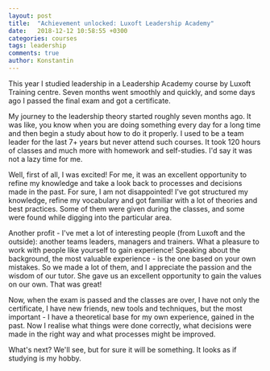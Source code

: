 ```yaml
---
layout: post
title:  "Achievement unlocked: Luxoft Leadership Academy"
date:   2018-12-12 10:58:55 +0300
categories: courses 
tags: leadership
comments: true
author: Konstantin
---
```

This year I studied leadership in a Leadership Academy course by Luxoft Training centre. Seven months went smoothly and quickly, and some days ago I passed the final exam and got a certificate.
<!--more-->

My journey to the leadership theory started roughly seven months ago. It was like, you know when you are doing something every day for a long time and then begin a study about how to do it properly. I used to be a team leader for the last 7+ years but never attend such courses. It took 120 hours of classes and much more with homework and self-studies. I'd say it was not a lazy time for me.

Well, first of all, I was excited! For me, it was an excellent opportunity to refine my knowledge and take a look back to processes and decisions made in the past. For sure, I am not disappointed! I've got structured my knowledge, refine my vocabulary and got familiar with a lot of theories and best practices. Some of them were given during the classes, and some were found while digging into the particular area.

Another profit - I've met a lot of interesting people (from Luxoft and the outside): another teams leaders, managers and trainers. What a pleasure to work with people like yourself to gain experience! Speaking about the background, the most valuable experience - is the one based on your own mistakes. So we made a lot of them, and I appreciate the passion and the wisdom of our tutor. She gave us an excellent opportunity to gain the values on our own. That was great! 

Now, when the exam is passed and the classes are over, I have not only the certificate, I have new friends, new tools and techniques, but the most important - I have a theoretical base for my own experience, gained in the past. Now I realise what things were done correctly, what decisions were made in the right way and what processes might be improved. 

What's next? We'll see, but for sure it will be something. It looks as if studying is my hobby.
